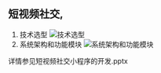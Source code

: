 ## 短视频社交,
1. 技术选型
![技术选型](../imgs-adout-dspsj/技术选型.png)
2. 系统架构和功能模块
![系统架构和功能模块](../imgs-adout-dspsj/系统架构和功能模块.png)


详情参见短视频社交小程序的开发.pptx
